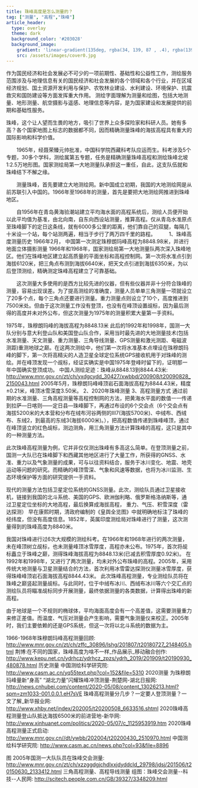 ```yaml
---
title: 珠峰高度是怎么测量的？
tag: ["测量", "高程","珠峰"]
article_header:
  type: overlay
  theme: dark
  background_color: '#203028'
  background_image:
    gradient: 'linear-gradient(135deg, rgba(34, 139, 87 , .4), rgba(139, 34, 139, .4))'
    src: /assets/images/cover0.jpg
---
```


作为国民经济和社会发展必不可少的一项前期性、基础性和公益性工作，测绘服务范围涉及与地理信息有关的国民经济和社会发展的各个领域和各个行业，并在区域经济规划、国土资源开发利用与保护、农牧林业建设、水利建设、环境保护、抗震救灾和国防建设等方面发挥重大作用。
测绘字面理解为测量和绘图，包括大地测量、地形测量、航空摄影与遥感、地理信息等内容，是为国家建设和发展提供的前期和基础性服务。

珠峰，这个让人望而生畏的地方，吸引了世界上众多探险家和科研人员。她有多高？各个国家地图上标志的数据都不同，因而精确测量珠峰的海拔高程具有重大的国际影响和科学价值。

　　1965年，经聂荣臻元帅批准，中国科学院西藏科考队应运而生。科考涉及5个专题，30多个学科，测绘属第五专题，任务是精确测量珠峰高程和测绘珠峰北坡1∶2.5万地形图。国家测绘局第一大地测量队承担这一重任，自此，这支队伍就和珠峰结下不解之缘。

　　测量珠峰，首先要建立大地测绘网。新中国成立初期，我国的大地测绘网是从前苏联引入中国的。1966年至1968年的测量，首先是要把大地测绘网推进到珠峰地区。

　　自1956年在青岛黄海验潮站建立平均海水面的高程系统后，测绘人员便开始以此平均值为基准，由北向南，自东向西设站测量，推算高程。仅从青岛水准原点至珠峰脚下的定日这条线，就有6000多公里的距离，他们靠自己的双腿，每隔几十米设一个站，每个站测两遍，相当于步行了两万四千里的路程。
　　
1、珠峰高度测量历史
1966年2月， 中国第一次测定珠穆朗玛峰高程为8848.98米，并进行地面立体摄影测量
1966年和1968年，国家测绘局第一大地测量队两次深入珠峰地区。他们在珠峰地区建立起高质量的平面坐标和高程控制网。第一次将水准点引到海拔6120米，把三角点布测到海拔6640米，把天文点引进到海拔6350米，为以后登顶测绘，精确测定珠峰高程建立了可靠基础。

　　这次测量大多使用的是西方比较先进的仪器，但有些仪器并非十分符合珠峰的测量，容易出现误差。为了提高测绘的准确度，测量人员单单三角测量一项就设立了20多个点，每个三角点还要进行测量。重力测量点则设立了10个，高度推进到7500米处。但由于这次测量工作没有登顶，也没有在峰顶设置觇标，因为最后测得的高度并未对外公布，但这次测量为1975年的测量积累大量第一手资料。

1975年，珠穆朗玛峰的海拔高程为8848.13米
此后的1992年和1998年，国测一大队分别与意大利登山队和美国登山队合作，采用当时最先进的大地测量技术(包括水准测量、天文测量、重力测量、三角导线测量、GPS测量和激光测距、电磁波测距)重测地球之巅。在这两次测绘中，他们第一次将水准基本点埋设在珠穆朗玛峰的脚下，第一次将高精尖的人造卫星全球定位系统GPS接收机用于对珠峰的测绘。并在峰顶发现一个觇标，经证实确实是中国1975年登峰时留下的，证明那一年中国确实登顶成功。
中国人测绘足迹：珠峰从8848.13到8844.43米: http://www.mnr.gov.cn/zt/ch/yxdgcydd_30427/xwbbd/200908/t20090828_2150043.html
2005年5月，珠穆朗玛峰峰顶岩石面海拔高程为8844.43米，精度±0.21米，峰顶冰雪深度3.50米。
2、2020年珠峰测量
3、高程测量方式
通过前期的水准测量、三角高程测量等高程控制网的方法，把黄海水平面的数值一一传递到拉萨—日喀则——定日县—珠峰脚下，再通过布设的6个交会点（6个交会点有海拔5200米的大本营和分布在绒布河谷两侧的Ⅲ7(海拔5700米)、中绒布、西绒布、东绒2，到最高的东绒3(海拔6000米)。），把高程数值传递到珠峰峰顶，通过在峰顶竖立的红色觇标，测边测角，用三角测量方法计算珠峰的高程，这只是其中的一种测量方法。

此次珠峰高程测量为例，它并非仅仅测出珠峰有多高这么简单。在登顶测量之前，国测一大队已在珠峰脚下和西藏其他地区进行了大量工作，所获得的GNSS、水准、重力以及气象测量的成果，可与以往资料结合，服务于冰川变化、地震、地壳运动等问题的研究。而精确的峰顶雪深、气象和风速等数据，也将为冰川监测、生态环境保护等方面的研究提供一手资料。

现代的测量方法包括卫星定位系统的GNSS测量。此次，测绘队员通过卫星接收机，链接到我国的北斗系统、美国的GPS、欧洲伽利略、俄罗斯格洛纳斯等，通过卫星定位坐标的大地高程，最后换算成海拔高程，
重力、气压、积雪深度（雷达探测）
早在康熙时期，清政府编制的《皇舆全览图》中就明确地标注了珠峰的经纬度，但没有高度信息。1852年，英属印度测绘局对珠峰进行了测量，这次测量得到的珠峰高度为8840米。

我国对珠峰进行过6次大规模的测绘科考。在1966年和1968年进行的两次测量，未在峰顶树立觇标，也未测量峰顶冰雪厚度，高程亦未公布。1975年，首次将觇标矗立于珠峰之巅，测得珠峰海拔高程为8848.13米(已减去积雪厚度0.92米)。 在1992年和1998年，又进行了两次测量，均未对外公布珠峰的高程。2005年，采用传统大地测量与卫星测量结合的方法，首次利用冰雪雷达探测仪测量冰雪厚度，获得珠峰峰顶岩石面海拔高程8844.43米。
此次珠峰高程测量，专业测绘队员将在珠峰之巅竖起测量觇标。与此同时，位于中绒布冰川、西绒布冰川等六个交汇点的测绘队员将瞄准觇标同步开展测量，最终依据测量的各类数据，计算得出珠峰的新高程。

由于地球是一个不规则的椭球体，平均海面高度会有一个高差值，这需要测量重力来修正差值。而温度、气压对测量会产生影响，需要气象测量仪来校正。2005年时，我们主要依赖的还是GPS系统，但这一次将以北斗系统的数据为主。



1966-1968年珠穆朗玛峰高程测量回顾: http://www.mnr.gov.cn/zt/ch/zffc_30896/lshg/201807/t20180727_2148405.html
荆博:在不同的国家，珠峰高度为啥不一样_作品展示_移动融合创作: http://www.kepu.net.cn/ydrhcz/ydrhcz_zpzs/ydrh_2019/201909/t20190930_480878.html
历史测量
中国测绘科学研究院: http://www.casm.ac.cn/yq55text.php?col=152&file=5310
2020测量
为珠穆朗玛峰量新“身高” “湖北力量”闪耀珠峰冲顶测量-荆楚网-湖北日报网: http://news.cnhubei.com/content/2020-05/08/content_13026213.html?spm=zm1033-001.0.0.1.eH7sVE
珠峰高程测量分几步？一定要人登顶测量？一文了解_新华报业网: http://www.xhby.net/index/202005/t20200508_6633516.shtml
2020珠峰高程测量登山队抵达海拔6500米的前进营地-新华网: http://www.xinhuanet.com/politics/2020-05/07/c_1125953919.htm
2020珠峰高程测量正式启动: http://www.mnr.gov.cn//dt/ywbb/202004/t20200430_2510970.html
中国测绘科学研究院: http://www.casm.ac.cn/news.php?col=93&file=8896

图
2005年国测一大队队员在珠峰交会测量: http://www.mnr.gov.cn/zt/ch/xzzggdgjchdlxxjdyddcld_29798/jdsj/201506/t20150630_2133412.html
三角高程测量、高程导线测量
组图：珠峰交会测量--科技--人民网: http://scitech.people.com.cn/GB/39327/3348209.html
